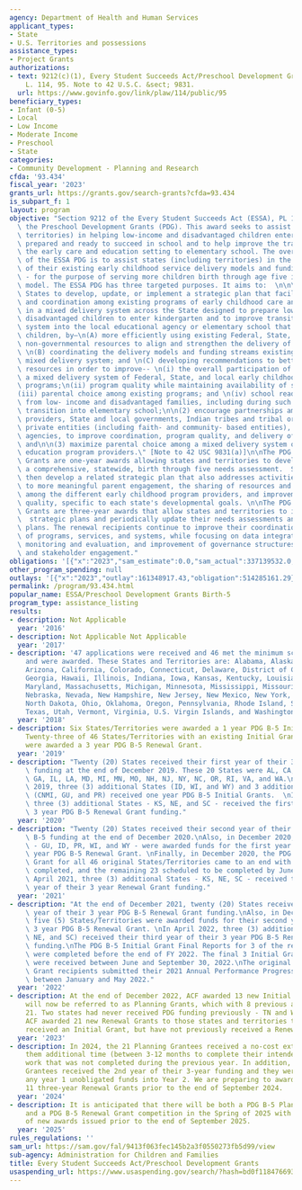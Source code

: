 ```yaml
---
agency: Department of Health and Human Services
applicant_types:
- State
- U.S. Territories and possessions
assistance_types:
- Project Grants
authorizations:
- text: 9212(c)(1), Every Student Succeeds Act/Preschool Development Grants. Pub.
    L. 114, 95. Note to 42 U.S.C. &sect; 9831.
  url: https://www.govinfo.gov/link/plaw/114/public/95
beneficiary_types:
- Infant (0-5)
- Local
- Low Income
- Moderate Income
- Preschool
- State
categories:
- Community Development - Planning and Research
cfda: '93.434'
fiscal_year: '2023'
grants_url: https://grants.gov/search-grants?cfda=93.434
is_subpart_f: 1
layout: program
objective: "Section 9212 of the Every Student Succeeds Act (ESSA), PL 114-95 establishes\
  \ the Preschool Development Grants (PDG). This award seeks to assist states (including\
  \ territories) in helping low-income and disadvantaged children enter Kindergarten\
  \ prepared and ready to succeed in school and to help improve the transitions from\
  \ the early care and education setting to elementary school. The overall responsibility\
  \ of the ESSA PDG is to assist states (including territories) in the coordination\
  \ of their existing early childhood service delivery models and funding streams\
  \ - for the purpose of serving more children birth through age five in a mixed delivery\
  \ model. The ESSA PDG has three targeted purposes. It aims to:  \n\n\"(1) assist\
  \ States to develop, update, or implement a strategic plan that facilitates collaboration\
  \ and coordination among existing programs of early childhood care and education\
  \ in a mixed delivery system across the State designed to prepare low-income and\
  \ disadvantaged children to enter kindergarten and to improve transitions from such\
  \ system into the local educational agency or elementary school that enrolls such\
  \ children, by—\n(A) more efficiently using existing Federal, State, local, and\
  \ non-governmental resources to align and strengthen the delivery of existing programs,\
  \ \n(B) coordinating the delivery models and funding streams existing in the State's\
  \ mixed delivery system; and \n(C) developing recommendations to better use existing\
  \ resources in order to improve-- \n(i) the overall participation of children in\
  \ a mixed delivery system of Federal, State, and local early childhood education\
  \ programs;\n(ii) program quality while maintaining availability of services;\n\
  (iii) parental choice among existing programs; and \n(iv) school readiness for children\
  \ from low- income and disadvantaged families, including during such children's\
  \ transition into elementary school;\n\n(2) encourage partnerships among Head Start\
  \ providers, State and local governments, Indian tribes and tribal organizations,\
  \ private entities (including faith- and community- based entities), and local educational\
  \ agencies, to improve coordination, program quality, and delivery of services;\
  \ and\n\n(3) maximize parental choice among a mixed delivery system of early childhood\
  \ education program providers.\" [Note to 42 USC 9831(a)]\n\nThe PDG B-5 Planning\
  \ Grants are one-year awards allowing states and territories to develop and implement\
  \ a comprehensive, statewide, birth through five needs assessment.  States and territories\
  \ then develop a related strategic plan that also addresses activities that lead\
  \ to more meaningful parent engagement, the sharing of resources and best practices\
  \ among the different early childhood program providers, and improvements in overall\
  \ quality, specific to each state's developmental goals. \n\nThe PDG B-5 Renewal\
  \ Grants are three-year awards that allow states and territories to implement their\
  \  strategic plans and periodically update their needs assessments and related strategic\
  \ plans. The renewal recipients continue to improve their coordination and collaboration\
  \ of programs, services, and systems, while focusing on data integration, ongoing\
  \ monitoring and evaluation, and improvement of governance structures, policy development,\
  \ and stakeholder engagement."
obligations: '[{"x":"2023","sam_estimate":0.0,"sam_actual":337139532.0,"usa_spending_actual":334494124.14},{"x":"2024","sam_estimate":0.0,"sam_actual":305550000.0,"usa_spending_actual":299807245.31},{"x":"2025","sam_estimate":0.0,"sam_actual":325165708.0,"usa_spending_actual":0.0}]'
other_program_spending: null
outlays: '[{"x":"2023","outlay":161348917.43,"obligation":514285161.29},{"x":"2024","outlay":6931088.84,"obligation":110494289.33},{"x":"2025","outlay":0.0,"obligation":0.0}]'
permalink: /program/93.434.html
popular_name: ESSA/Preschool Development Grants Birth-5
program_type: assistance_listing
results:
- description: Not Applicable
  year: '2016'
- description: Not Applicable Not Applicable
  year: '2017'
- description: '47 applications were received and 46 met the minimum scoring threshold
    and were awarded. These States and Territories are: Alabama, Alaska, Arkansas,
    Arizona, California, Colorado, Connecticut, Delaware, District of Columbia, Florida,
    Georgia, Hawaii, Illinois, Indiana, Iowa, Kansas, Kentucky, Louisiana, Maine,
    Maryland, Massachusetts, Michigan, Minnesota, Mississippi, Missouri, Montana,
    Nebraska, Nevada, New Hampshire, New Jersey, New Mexico, New York, North Carolina,
    North Dakota, Ohio, Oklahoma, Oregon, Pennsylvania, Rhode Island, South Carolina,
    Texas, Utah, Vermont, Virginia, U.S. Virgin Islands, and Washington.'
  year: '2018'
- description: Six States/Territories were awarded a 1 year PDG B-5 Initial Grant.
    Twenty-three of 46 States/Territories with an existing Initial Grant from 2018
    were awarded a 3 year PDG B-5 Renewal Grant.
  year: '2019'
- description: "Twenty (20) States received their first year of their 3 year PDG B-5\
    \ funding at the end of December 2019. These 20 States were AL, CA, CO, CT, FL,\
    \ GA, IL, LA, MD, MI, MN, MO, NH, NJ, NY, NC, OR, RI, VA, and WA.\nAlso in December\
    \ 2019, three (3) additional States (ID, WI, and WY) and 3 additional Territories\
    \ (CNMI, GU, and PR) received one year PDG B-5 Initial Grants.  \nIn April 2020,\
    \ three (3) additional States - KS, NE, and SC - received the first year of their\
    \ 3 year PDG B-5 Renewal Grant funding."
  year: '2020'
- description: "Twenty (20) States received their second year of their 3 year PDG\
    \ B-5 funding at the end of December 2020.\nAlso, in December 2020, five (5) States/Territories\
    \ - GU, ID, PR, WI, and WY - were awarded funds for the first year of their 3\
    \ year PDG B-5 Renewal Grant. \nFinally, in December 2020, the PDG B-5 Initial\
    \ Grant for all 46 original States/Territories came to an end with 23 Final Reports\
    \ completed, and the remaining 23 scheduled to be completed by June 2021.\nIn\
    \ April 2021, three (3) additional States - KS, NE, SC - received their second\
    \ year of their 3 year Renewal Grant funding."
  year: '2021'
- description: "At the end of December 2021, twenty (20) States received their third\
    \ year of their 3 year PDG B-5 Renewal Grant funding.\nAlso, in December 2021,\
    \ five (5) States/Territories were awarded funds for their second year of their\
    \ 3 year PDG B-5 Renewal Grant. \nIn April 2022, three (3) additional States (KS,\
    \ NE, and SC) received their third year of their 3 year PDG B-5 Renewal Grant\
    \ funding.\nThe PDG B-5 Initial Grant Final Reports for 3 of the remaining 6 States/Territories\
    \ were completed before the end of FY 2022. The final 3 Initial Grant Final Reports\
    \ were received between June and September 30, 2022.\nThe original 20 Renewal\
    \ Grant recipients submitted their 2021 Annual Performance Progress Report (APPR)\
    \ between January and May 2022."
  year: '2022'
- description: At the end of December 2022, ACF awarded 13 new Initial Grants, which
    will now be referred to as Planning Grants, which with 8 previous awards now totaled
    21. Two states had never received PDG funding previously - TN and WV. In addition,
    ACF awarded 21 new Renewal Grants to those states and territories that have previously
    received an Initial Grant, but have not previously received a Renewal Grant.
  year: '2023'
- description: In 2024, the 21 Planning Grantees received a no-cost extension allowing
    them additional time (between 3-12 months to complete their intended scope of
    work that was not completed during the previous year. In addition, the 21 Renewal
    Grantees received the 2nd year of their 3-year funding and they were able to carryover
    any year 1 unobligated funds into Year 2. We are preparing to award an additional
    11 three-year Renewal Grants prior to the end of September 2024.
  year: '2024'
- description: It is anticipated that there will be both a PDG B-5 Planning Grant
    and a PDG B-5 Renewal Grant competition in the Spring of 2025 with both types
    of new awards issued prior to the end of September 2025.
  year: '2025'
rules_regulations: ''
sam_url: https://sam.gov/fal/9413f063fec145b2a3f0550273fb5d99/view
sub-agency: Administration for Children and Families
title: Every Student Succeeds Act/Preschool Development Grants
usaspending_url: https://www.usaspending.gov/search/?hash=bd0f118476693ae2baed1ac90887757e
---
```

